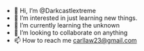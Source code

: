 - 👋 Hi, I’m @Darkcastlextreme
- 👀 I’m interested in just learning new things.
- 🌱 I’m currently learning the unknown 
- 💞️ I’m looking to collaborate on anything
- 📫 How to reach me carllaw23@gmail.com

<!---
Darkcastlextreme/Darkcastlextreme is a ✨ special ✨ repository because its `README.md` (this file) appears on your GitHub profile.
You can click the Preview link to take a look at your changes.
--->
